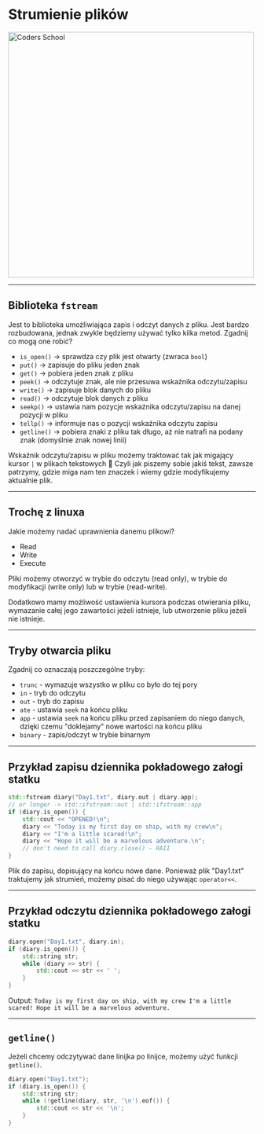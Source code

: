 <!-- .slide: data-background="#111111" -->

# Strumienie plików

<a href="https://coders.school">
    <img width="500" src="../img/coders_school_logo.png" alt="Coders School" class="plain">
</a>

___

<!-- .slide: style="font-size: 0.9em" -->

## Biblioteka `fstream`

Jest to biblioteka umożliwiająca zapis i odczyt danych z pliku. Jest bardzo rozbudowana, jednak zwykle będziemy używać tylko kilka metod. Zgadnij co mogą one robić?

* <!-- .element: class="fragment fade-in" --> <code>is_open()</code><span class="fragment fade-in"> -> sprawdza czy plik jest otwarty (zwraca <code>bool</code>)</span>
* <!-- .element: class="fragment fade-in" --> <code>put()</code><span class="fragment fade-in"> -> zapisuje do pliku jeden znak</span>
* <!-- .element: class="fragment fade-in" --> <code>get()</code><span class="fragment fade-in"> -> pobiera jeden znak z pliku</span>
* <!-- .element: class="fragment fade-in" --> <code>peek()</code><span class="fragment fade-in"> -> odczytuje znak, ale nie przesuwa wskaźnika odczytu/zapisu</span>
* <!-- .element: class="fragment fade-in" --> <code>write()</code><span class="fragment fade-in"> -> zapisuje blok danych do pliku</span>
* <!-- .element: class="fragment fade-in" --> <code>read()</code><span class="fragment fade-in"> -> odczytuje blok danych z pliku</span>
* <!-- .element: class="fragment fade-in" --> <code>seekp()</code><span class="fragment fade-in"> -> ustawia nam pozycje wskaźnika odczytu/zapisu na danej pozycji w pliku</span>
* <!-- .element: class="fragment fade-in" --> <code>tellp()</code><span class="fragment fade-in"> -> informuje nas o pozycji wskaźnika odczytu zapisu</span>
* <!-- .element: class="fragment fade-in" --> <code>getline()</code><span class="fragment fade-in"> -> pobiera znaki z pliku tak długo, aż nie natrafi na podany znak (domyślnie znak nowej linii)</span>

Wskaźnik odczytu/zapisu w pliku możemy traktować tak jak migający kursor `|` w plikach tekstowych 🙂 Czyli jak piszemy sobie jakiś tekst, zawsze patrzymy, gdzie miga nam ten znaczek i wiemy gdzie modyfikujemy aktualnie plik.
<!-- .element: class="fragment fade-in" -->

___

## Trochę z linuxa

Jakie możemy nadać uprawnienia danemu plikowi?

* <!-- .element: class="fragment fade-in" --> Read
* <!-- .element: class="fragment fade-in" --> Write
* <!-- .element: class="fragment fade-in" --> Execute

Pliki możemy otworzyć w trybie do odczytu (read only), w trybie do modyfikacji (write only) lub w trybie (read-write).
<!-- .element: class="fragment fade-in" -->

Dodatkowo mamy możliwość ustawienia kursora podczas otwierania pliku, wymazanie całej jego zawartości jeżeli istnieje, lub utworzenie pliku jeżeli nie istnieje.
<!-- .element: class="fragment fade-in" -->

___

## Tryby otwarcia pliku

Zgadnij co oznaczają poszczególne tryby:
<!-- .element: class="fragment fade-in" -->

* <!-- .element: class="fragment fade-in" --> <code>trunc</code> <span class="fragment fade-in"> - wymazuje wszystko w pliku co było do tej pory</span>
* <!-- .element: class="fragment fade-in" --> <code>in</code> <span class="fragment fade-in"> - tryb do odczytu</span>
* <!-- .element: class="fragment fade-in" --> <code>out</code> <span class="fragment fade-in"> - tryb do zapisu</span>
* <!-- .element: class="fragment fade-in" --> <code>ate</code> <span class="fragment fade-in"> - ustawia <code>seek</code> na końcu pliku</span>
* <!-- .element: class="fragment fade-in" --> <code>app</code> <span class="fragment fade-in"> - ustawia <code>seek</code> na końcu pliku przed zapisaniem do niego danych, dzięki czemu "doklejamy" nowe wartości na końcu pliku</span>
* <!-- .element: class="fragment fade-in" --> <code>binary</code> <span class="fragment fade-in"> - zapis/odczyt w trybie binarnym</span>

___

## Przykład zapisu dziennika pokładowego załogi statku

```cpp
std::fstream diary("Day1.txt", diary.out | diary.app);
// or longer -> std::ifstream::out | std::ifstream::app
if (diary.is_open()) {
    std::cout << "OPENED!\n";
    diary << "Today is my first day on ship, with my crew\n";
    diary << "I'm a little scared!\n";
    diary << "Hope it will be a marvelous adventure.\n";
    // don't need to call diary.close() - RAII
}
```
<!-- .element: class="fragment fade-in" -->

Plik do zapisu, dopisujący na końcu nowe dane.
Ponieważ plik "Day1.txt" traktujemy jak strumień, możemy pisać do niego używając `operator<<`.
<!-- .element: class="fragment fade-in" -->

___

## Przykład odczytu dziennika pokładowego załogi statku

```cpp
diary.open("Day1.txt", diary.in);
if (diary.is_open()) {
    std::string str;
    while (diary >> str) {
        std::cout << str << ' ';
    }
}
```
<!-- .element: class="fragment fade-in" -->

Output: `Today is my first day on ship, with my crew I'm a little scared! Hope it will be a marvelous adventure.`
<!-- .element: class="fragment fade-in" -->

___

## `getline()`

Jeżeli chcemy odczytywać dane linijka po linijce, możemy użyć funkcji `getline()`.

```cpp
diary.open("Day1.txt");
if (diary.is_open()) {
    std::string str;
    while (!getline(diary, str, '\n').eof()) {
        std::cout << str << '\n';
    }
}
```
<!-- .element: class="fragment fade-in" -->

